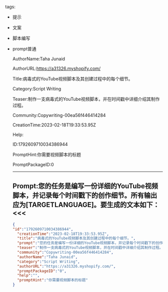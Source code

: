   tags: 
- 提示
- 文案
- 脚本编写
- prompt普通

  AuthorName:Taha Junaid

  AuthorURL:https://a31326.myshopify.com/

  Title:病毒式的YouTube视频脚本及其创建过程中的每个细节。

  Category:Script Writing

  Teaser:制作一支病毒式的YouTube视频脚本，并在时间戳中详细介绍其制作过程。

  Community:Copywriting-00ea56f446414284

  CreationTime:2023-02-18T19:33:53.95Z

  Help:

  ID:1792609710034386944

  PromptHint:你需要视频脚本的标题

  PromptPackageID:0

  ---

  ## Prompt:您的任务是编写一份详细的YouTube视频脚本，并记录每个时间戳下的创作细节。所有输出应为[TARGETLANGUAGE]。要生成的文本如下：<<<

  ```json
  {
  "id":"1792609710034386944",
    "creationTime":"2023-02-18T19:33:53.95Z",
    "title":"病毒式的YouTube视频脚本及其创建过程中的每个细节。",
    "prompt":"您的任务是编写一份详细的YouTube视频脚本，并记录每个时间戳下的创作细节。所有输出应为[TARGETLANGUAGE]。要生成的文本如下：<<<",
    "teaser":"制作一支病毒式的YouTube视频脚本，并在时间戳中详细介绍其制作过程。",
    "community":"Copywriting-00ea56f446414284",
    "authorName":"Taha Junaid",
    "category":"Script Writing",
    "authorURL":"https://a31326.myshopify.com/",
    "promptPackageID":"0",
    "help":"",
    "promptHint":"你需要视频脚本的标题"
  }
  ```
